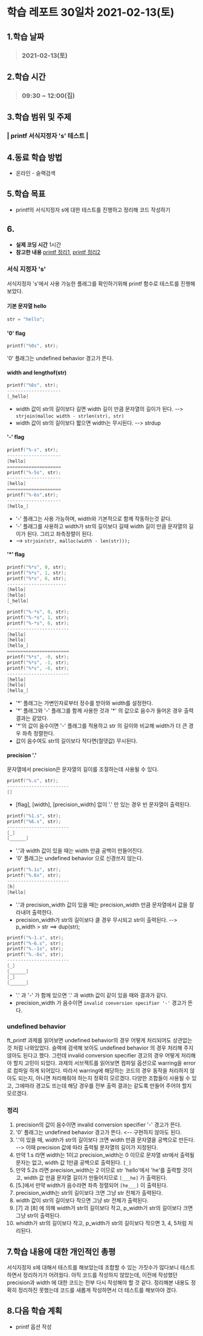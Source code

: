 # 학습 레포트 30일차 2021-02-13(토)
## 1.학습 날짜
> ### 2021-02-13(토)

## 2.학습 시간
> ### 09:30 ~ 12:00(집)

## 3.학습 범위 및 주제
### | printf 서식지정자 's' 테스트 |
## 4.동료 학습 방법
- 온라인 - 슬랙검색
## 5.학습 목표
- printf의 서식지정자 s에 대한 테스트를 진행하고 정리해 코드 작성하기
## 6.
- **실제 코딩 시간** 1시간
- **참고한 내용** [printf 정리1](https://velog.io/@yamkim/42-Seoul-ftprintf3-type-s), [printf 정리2](https://malbongcode.tistory.com/147)

### 서식 지정자 's'
서식지정자 's'에서 사용 가능한 플래그를 확인하기위해 printf 함수로 테스트를 진행해 보았다.
#### 기본 문자열 hello
```c
str = "hello";
```
#### '0' flag
```c
printf("%0s", str);
```
'0' 플래그는 undefined behavior 경고가 뜬다.
#### width and lengthof(str)
```c
printf("%6s", str);
--------------------
[_hello]
```
- width 값이 str의 길이보다 길면 width 길이 만큼 문자열의 길이가 된다. --> `strjoin(malloc width - strlen(str), str)`
- width 값이 str의 길이보다 짧으면 width는 무시된다. --> strdup

#### '-' flag
```c
printf("%-s", str);
--------------------
[hello]
====================
printf("%-5s", str);
--------------------
[hello]
====================
printf("%-6s",str);
--------------------
[hello_]
```
- '-' 플래그는 사용 가능하며, width와 기본적으로 함께 작동하는것 같다.
- '-' 플래그를 사용하고 width가 str의 길이보다 길때 width 길이 만큼 문자열의 길이가 된다. 그리고 좌측정렬이 된다. 
- --> `strjoin(str, malloc(width - len(str)));`

#### '\*' flag
```c
printf("%*s", 0, str);
printf("%*s", 1, str);
printf("%*s", 6, str);
----------------------
[hello]
[hello]
[_hello]
```
```c
printf("%-*s", 0, str);
printf("%-*s", 1, str);
printf("%-*s", 6, str);
-----------------------
[hello]
[hello]
[hello_]
=======================
printf("%*s", -0, str);
printf("%*s", -1, str);
printf("%*s", -6, str);
-----------------------
[hello]
[hello]
[hello_]
```
- '\*' 플래그는 가변인자로부터 정수를 받아와 width를 설정한다.
- '\*' 플래그와 '-' 플래그를 함께 사용한 것과 '\*' 의 값으로 음수가 들어온 경우 출력 결과는 같았다.
- '\*'의 값이 음수이면 '-' 플래그를 적용하고 str 의 길이와 비교해 width가 더 큰 경우 좌측 정렬한다.
- 값이 음수여도 str의 길이보다 작다면(절댓값) 무시된다.

#### precision '.'

문자열에서 precision은 문자열의 길이를 조절하는데 사용될 수 있다.

```c
printf("%.s", str);
-----------------------
[]
```
- [flag], [width], [precision_width] 없이 '.' 만 있는 경우 빈 문자열이 출력된다. 
```c
printf("%1.s", str);
printf("%6.s", str);
-----------------------
[_]
[______]
```
- '.'과 width 값이 있을 때는 width 만큼 공백이 만들어진다.
- '0' 플래그는 undefined behavior 으로 신경쓰지 않는다.
```c
printf("%.1s", str);
printf("%.6s", str);
-----------------------
[h]
[hello]
```
- '.'과 precision_width 값이 있을 때는 precision_width 만큼 문자열에서 값을 잘라내어 출력한다.
- precision_width가 str의 길이보다 클 경우 무시되고 str이 출력된다. --> p_width > str ==> dup(str);


```c
printf("%-1.s", str);
printf("%-6.s", str);
printf("%.-1s", str);
printf("%.-6s", str);
-----------------------
[_]
[______]
[_]
[______]

```
- '.' 과 '-' 가 함께 있으면 '.' 과 width 값이 같이 있을 때와 결과가 같다.
- precision_width 가 음수이면 `invalid conversion specifier '-'` 경고가 뜬다.

### undefined behavior
ft_printf 과제를 읽어보면 undefined behavior의 경우 어떻게 처리되어도 상관없는 것 처럼 나와있었다. 슬랙에 검색해 보아도 undefined behavior 의 경우 처리해 주지 않아도 된다고 했다. 그런데 invalid conversion specifier 경고의 경우 어떻게 처리해야 할지 고민이 되었다. 과제의 서브젝트를 읽어보면 컴파일 옵션으로 warring을 error로 컴파일 하게 되어있다. 따라서 warring에 해당하는 코드의 경우 동작을 처리하지 않아도 되는지, 아니면 처리해줘야 하는지 정확히 모르겠다. 다양한 조합들이 사용될 수 있고, 그에따라 경고도 뜨는데 해당 경우를 전부 출력 결과는 같도록 만들어 주어야 할지 모르겠다.

### 정리
1. precision의 값이 음수이면 invalid conversion specifier '-' 경고가 뜬다.
2. '0' 플래그는 undefined behavior 경고가 뜬다. <-- 구현하지 않아도 된다.
3. '.'이 있을 때, width가 str의 길이보다 크면 width 만큼 문자열을 공백으로 만든다. --> 이때 precision 값에 따라 출력될 문자열의 길이가 지정된다.
4. 만약 1.s 라면 width는 1이고 precision_width는 0 이므로 문자열 str에서 출력될 문자는 없고, width 값 1만큼 공백으로 출력된다. `[_]`
5. 만약 5.2s 라면 precision_width는 2 이므로 str 'hello'에서 'he'를 출력할 것이고, width 값 만큼 문자열 길이가 만들어지므로 `[___he]` 가 출력된다.
6. [5.]에서 만약 width가 음수라면 좌측 정렬되어 `[he___]` 이 출력된다.
7. precision_width는 str의 길이보다 크면 그냥 str 전체가 출력된다.
8. width 값이 str의 길이보다 작으면 그냥 str 전체가 출력된다.
9. [7] 과 [8] 에 의해 width가 str의 길이보다 작고, p_width가 str의 길이보다 크면 그냥 str이 출력된다.
10. whidth가 str의 길이보다 작고, p_width가 str의 길이보다 작으면 3, 4, 5처럼 처리된다.

## 7.학습 내용에 대한 개인적인 총평
서식지정자 s에 대해서 테스트를 해보았는데 조합할 수 있는 가짓수가 많다보니 테스트 하면서 정리하기가 어려웠다. 아직 코드를 작성하지 않았는데, 이전에 작성했던 precision과 width 에 대한 코드는 전부 다시 작성해야 할 것 같다. 정리해본 내용도 정확히 정리하진 못했는데 코드를 새롭게 작성하면서 더 테스트를 해보아야 겠다.

## 8.다음 학습 계획
- printf 옵션 작성
